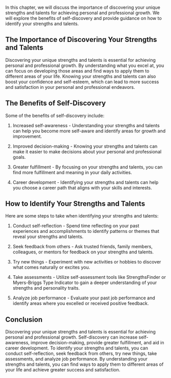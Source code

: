 
In this chapter, we will discuss the importance of discovering your unique strengths and talents for achieving personal and professional growth. We will explore the benefits of self-discovery and provide guidance on how to identify your strengths and talents.

The Importance of Discovering Your Strengths and Talents
--------------------------------------------------------

Discovering your unique strengths and talents is essential for achieving personal and professional growth. By understanding what you excel at, you can focus on developing those areas and find ways to apply them to different areas of your life. Knowing your strengths and talents can also boost your confidence and self-esteem, which can lead to more success and satisfaction in your personal and professional endeavors.

The Benefits of Self-Discovery
------------------------------

Some of the benefits of self-discovery include:

1. Increased self-awareness - Understanding your strengths and talents can help you become more self-aware and identify areas for growth and improvement.

2. Improved decision-making - Knowing your strengths and talents can make it easier to make decisions about your personal and professional goals.

3. Greater fulfillment - By focusing on your strengths and talents, you can find more fulfillment and meaning in your daily activities.

4. Career development - Identifying your strengths and talents can help you choose a career path that aligns with your skills and interests.

How to Identify Your Strengths and Talents
------------------------------------------

Here are some steps to take when identifying your strengths and talents:

1. Conduct self-reflection - Spend time reflecting on your past experiences and accomplishments to identify patterns or themes that reveal your strengths and talents.

2. Seek feedback from others - Ask trusted friends, family members, colleagues, or mentors for feedback on your strengths and talents.

3. Try new things - Experiment with new activities or hobbies to discover what comes naturally or excites you.

4. Take assessments - Utilize self-assessment tools like StrengthsFinder or Myers-Briggs Type Indicator to gain a deeper understanding of your strengths and personality traits.

5. Analyze job performance - Evaluate your past job performance and identify areas where you excelled or received positive feedback.

Conclusion
----------

Discovering your unique strengths and talents is essential for achieving personal and professional growth. Self-discovery can increase self-awareness, improve decision-making, provide greater fulfillment, and aid in career development. To identify your strengths and talents, you can conduct self-reflection, seek feedback from others, try new things, take assessments, and analyze job performance. By understanding your strengths and talents, you can find ways to apply them to different areas of your life and achieve greater success and satisfaction.
